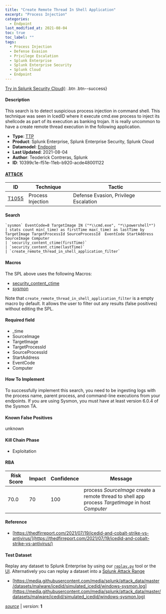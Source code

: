 ```yaml
---
title: "Create Remote Thread In Shell Application"
excerpt: "Process Injection"
categories:
  - Endpoint
last_modified_at: 2021-08-04
toc: true
toc_label: ""
tags:
  - Process Injection
  - Defense Evasion
  - Privilege Escalation
  - Splunk Enterprise
  - Splunk Enterprise Security
  - Splunk Cloud
  - Endpoint
---
```




[Try in Splunk Security Cloud](https://www.splunk.com/en_us/cyber-security.html){: .btn .btn--success}

#### Description

This search is to detect suspicious process injection in command shell. This technique was seen in IcedID where it execute cmd.exe process to inject its shellcode as part of its execution as banking trojan. It is really uncommon to have a create remote thread execution in the following application.

- **Type**: [TTP](https://github.com/splunk/security_content/wiki/Detection-Analytic-Types)
- **Product**: Splunk Enterprise, Splunk Enterprise Security, Splunk Cloud
- **Datamodel**: [Endpoint](https://docs.splunk.com/Documentation/CIM/latest/User/Endpoint)
- **Last Updated**: 2021-08-04
- **Author**: Teoderick Contreras, Splunk
- **ID**: 10399c1e-f51e-11eb-b920-acde48001122


#### [ATT&CK](https://attack.mitre.org/)

| ID             | Technique        |  Tactic             |
| -------------- | ---------------- |-------------------- |
| [T1055](https://attack.mitre.org/techniques/T1055/) | Process Injection | Defense Evasion, Privilege Escalation |

#### Search

```
`sysmon` EventCode=8 TargetImage IN ("*\\cmd.exe", "*\\powershell*") 
| stats count min(_time) as firstTime max(_time) as lastTime by  TargetImage TargetProcessId SourceProcessId  EventCode StartAddress SourceImage Computer 
| `security_content_ctime(firstTime)` 
| `security_content_ctime(lastTime)` 
| `create_remote_thread_in_shell_application_filter`
```

#### Macros
The SPL above uses the following Macros:
* [security_content_ctime](https://github.com/splunk/security_content/blob/develop/macros/security_content_ctime.yml)
* [sysmon](https://github.com/splunk/security_content/blob/develop/macros/sysmon.yml)

Note that `create_remote_thread_in_shell_application_filter` is a empty macro by default. It allows the user to filter out any results (false positives) without editing the SPL.

#### Required field
* _time
* SourceImage
* TargetImage
* TargetProcessId
* SourceProcessId
* StartAddress
* EventCode
* Computer


#### How To Implement
To successfully implement this search, you need to be ingesting logs with the process name, parent process, and command-line executions from your endpoints. If you are using Sysmon, you must have at least version 6.0.4 of the Sysmon TA.

#### Known False Positives
unknown

#### Kill Chain Phase
* Exploitation



#### RBA

| Risk Score  | Impact      | Confidence   | Message      |
| ----------- | ----------- |--------------|--------------|
| 70.0 | 70 | 100 | process $SourceImage$ create a remote thread to shell app process $TargetImage$ in host $Computer$ |




#### Reference

* [https://thedfirreport.com/2021/07/19/icedid-and-cobalt-strike-vs-antivirus/](https://thedfirreport.com/2021/07/19/icedid-and-cobalt-strike-vs-antivirus/)



#### Test Dataset
Replay any dataset to Splunk Enterprise by using our [`replay.py`](https://github.com/splunk/attack_data#using-replaypy) tool or the [UI](https://github.com/splunk/attack_data#using-ui).
Alternatively you can replay a dataset into a [Splunk Attack Range](https://github.com/splunk/attack_range#replay-dumps-into-attack-range-splunk-server)

* [https://media.githubusercontent.com/media/splunk/attack_data/master/datasets/malware/icedid/simulated_icedid/windows-sysmon.log](https://media.githubusercontent.com/media/splunk/attack_data/master/datasets/malware/icedid/simulated_icedid/windows-sysmon.log)



[*source*](https://github.com/splunk/security_content/tree/develop/detections/endpoint/create_remote_thread_in_shell_application.yml) \| *version*: **1**
